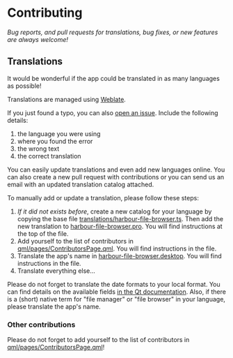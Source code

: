 <!--
SPDX-FileCopyrightText: 2020-2021 Mirian Margiani

SPDX-License-Identifier: GFDL-1.3-or-later
-->

# Contributing

*Bug reports, and pull requests for translations, bug fixes, or new features are always welcome!*


## Translations

It would be wonderful if the app could be translated in as many languages as possible!

Translations are managed using [Weblate](https://hosted.weblate.org/projects/harbour-file-browser/).

If you just found a typo, you can also [open an issue](https://github.com/ichthyosaurus/harbour-file-browser/issues/new).
Include the following details:

1. the language you were using
2. where you found the error
3. the wrong text
4. the correct translation

You can easily update translations and even add new languages online. You can
also create a new pull request with contributions or you can send us an email
with an updated translation catalog attached.

To manually add or update a translation, please follow these steps:

1. *If it did not exists before*, create a new catalog for your language by copying the
   base file [translations/harbour-file-browser.ts](translations/harbour-file-browser.ts).
   Then add the new translation to [harbour-file-browser.pro](harbour-file-browser.pro). You will
   find instructions at the top of the file.
2. Add yourself to the list of contributors in [qml/pages/ContributorsPage.qml](qml/pages/ContributorsPage.qml).
   You will find instructions in the file.
3. Translate the app's name in [harbour-file-browser.desktop](harbour-file-browser.desktop).
   You will find instructions in the file.
4. Translate everything else...

Please do not forget to translate the date formats to your local format. You can
find details on the available fields [in the Qt documentation](https://doc.qt.io/qt-5/qml-qtqml-date.html#details).
Also, if there is a (short) native term for "file manager" or "file browser"
in your language, please translate the app's name.


### Other contributions

Please do not forget to add yourself to the list of contributors in
[qml/pages/ContributorsPage.qml](qml/pages/ContributorsPage.qml)!
